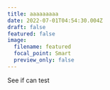 ```yaml
---
title: aaaaaaaaa
date: 2022-07-01T04:54:30.004Z
draft: false
featured: false
image:
  filename: featured
  focal_point: Smart
  preview_only: false
---
```

See if can test